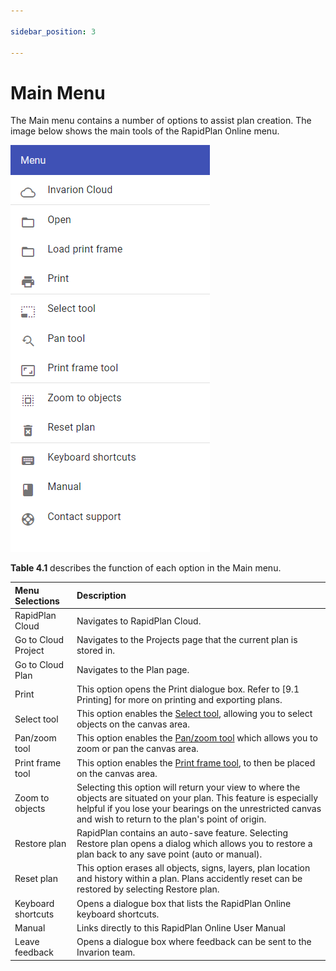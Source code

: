 ```yaml
---

sidebar_position: 3

---
```

# Main Menu

The Main menu contains a number of options to assist plan creation. The image below shows the main tools of the RapidPlan Online menu.

![Main Menu](./Assets/Main_Menu.png)

**Table 4.1** describes the function of each option in the Main menu.

| **Menu Selections** | **Description**                                              |
| :------------------ | :----------------------------------------------------------- |
| RapidPlan Cloud     | Navigates to RapidPlan Cloud.                                |
| Go to Cloud Project | Navigates to the Projects page that the current plan is stored in. |
| Go to Cloud Plan    | Navigates to the Plan page.                     |
| Print               | This option opens the Print dialogue box. Refer to [9.1 Printing] for more on printing and exporting plans. |
| Select tool         | This option enables the [Select tool](./Select%20tool.md), allowing you to select objects on the canvas area. |
| Pan/zoom tool       | This option enables the [Pan/zoom tool](./Pan%20or%20Zoom%20tool.md) which allows you to zoom or pan the canvas area. |
| Print frame tool    | This option enables the [Print frame tool](./Print%20frame%20tool.md), to then be placed on the canvas area. |
| Zoom to objects     | Selecting this option will return your view to where the objects are situated on your plan. This feature is especially helpful if you lose your bearings on the unrestricted canvas and wish to return to the plan's point of origin. |
| Restore plan        | RapidPlan contains an auto-save feature. Selecting Restore plan opens a dialog which allows you to restore a plan back to any save point (auto or manual). |
| Reset plan          | This option erases all objects, signs, layers, plan location and history within a plan. Plans accidently reset can be restored by selecting Restore plan. |
| Keyboard shortcuts  | Opens a dialogue box that lists the RapidPlan Online keyboard shortcuts. |
| Manual              | Links directly to this RapidPlan Online User Manual          |
| Leave feedback      | Opens a dialogue box where feedback can be sent to the Invarion team. |
